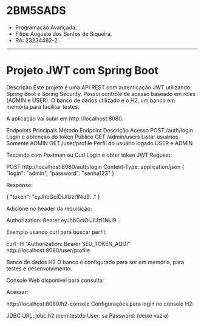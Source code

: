 # 2BM5SADS

- Programação Avançada.
- Filipe Augusto dos Santos de Siqueira.
- RA: 23234462-2.

--------------------
# Projeto JWT com Spring Boot
Descrição
Este projeto é uma API REST com autenticação JWT utilizando Spring Boot e Spring Security. Possui controle de acesso baseado em roles (ADMIN e USER). O banco de dados utilizado é o H2, um banco em memória para facilitar testes.

A aplicação vai subir em http://localhost:8080.

Endpoints Principais
Método	Endpoint	Descrição	Acesso
POST	/auth/login	Login e obtenção do token	Público
GET	/admin/users	Listar usuários	Somente ADMIN
GET	/user/profile	Perfil do usuário logado	USER e ADMIN

Testando com Postman ou Curl
Login e obter token JWT
Request:

POST http://localhost:8080/auth/login
Content-Type: application/json
{
  "login": "admin",
  "password": "senha123"
}

Response:

{
  "token": "eyJhbGciOiJIUzI1NiJ9..."
}

Adicione no header da requisição:

Authorization: Bearer eyJhbGciOiJIUzI1NiJ9...

Exemplo usando curl para buscar perfil:

curl -H "Authorization: Bearer SEU_TOKEN_AQUI" http://localhost:8080/user/profile

Banco de dados H2
O banco é configurado para ser em memória, para testes e desenvolvimento.

Console Web disponível para consulta:

Acessar:

http://localhost:8080/h2-console
Configurações para login no console H2:

JDBC URL: jdbc:h2:mem:testdb
User: sa
Password: (deixe vazio)


